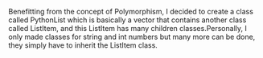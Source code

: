Benefitting from the concept of Polymorphism, I decided to create a class called PythonList which is basically a vector that contains another class called ListItem, and this ListItem has many children classes.Personally, I only made classes for string and int numbers but many more can be done, they simply have to inherit the ListItem class.
